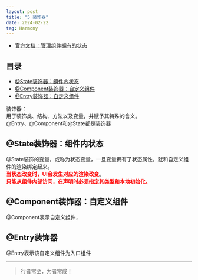 ```yaml
---
layout: post
title: "5 装饰器"
date: 2024-02-22
tag: Harmony
---
```


- [官方文档：管理组件拥有的状态](https://developer.huawei.com/consumer/cn/doc/harmonyos-guides/a1_u7406_u7ec4_u4ef6_u62e5_u6709_u7684_u72b6_u6001-0000001820879585)




## 目录
- [@State装饰器：组件内状态](#content1)   
- [@Component装饰器：自定义组件](#content2)   
- [@Entry装饰器：自定义组件](#content3)   




装饰器：    
用于装饰类、结构、方法以及变量，并赋予其特殊的含义。   
@Entry、@Component和@State都是装饰器    



<!-- ************************************************ -->
## <a id="content1">@State装饰器：组件内状态</a>

@State装饰的变量，或称为状态变量，一旦变量拥有了状态属性，就和自定义组件的渲染绑定起来。<br>
<span style="color:red;font-weight:bold;">当状态改变时，UI会发生对应的渲染改变</span>。<br> 
<span style="color:red;font-weight:bold;">只能从组件内部访问，在声明时必须指定其类型和本地初始化。</span><br>



<!-- ************************************************ -->
## <a id="content2">@Component装饰器：自定义组件</a>

@Component表示自定义组件，



<!-- ************************************************ -->
## <a id="content3">@Entry装饰器</a>

@Entry表示该自定义组件为入口组件






----------
>  行者常至，为者常成！



